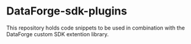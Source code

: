 # DataForge-sdk-plugins

This repository holds code snippets to be used in combination with the DataForge custom SDK extention library.
